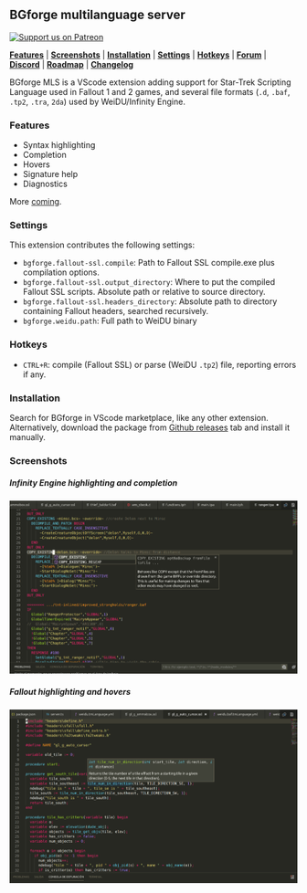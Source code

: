 ## BGforge multilanguage server
<a href="https://www.patreon.com/BGforge"><img src="https://c5.patreon.com/external/logo/become_a_patron_button.png" width="100" alt="Support us on Patreon"></a>

[__Features__](#features)
 | [__Screenshots__](#screenshots)
 | [__Installation__](#installation)
 | [__Settings__](#settings)
 | [__Hotkeys__](#hotkeys)
 | [__Forum__](https://forums.bgforge.net/viewforum.php?f=35)
 | [__Discord__](https://discord.gg/4Yqfggm)
 | [__Roadmap__](https://forums.bgforge.net/viewtopic.php?f=35&t=174&p=506)
 | [__Changelog__](CHANGELOG.md)

BGforge MLS is a VScode extension adding support for Star-Trek Scripting Language used in Fallout 1 and 2 games, and several file formats (`.d`, `.baf`, `.tp2`, `.tra`, `2da`) used by WeiDU/Infinity Engine.

### Features
* Syntax highlighting
* Completion
* Hovers
* Signature help
* Diagnostics

More [coming](https://forums.bgforge.net/viewtopic.php?f=35&t=174&p=506).

### Settings

This extension contributes the following settings:

* `bgforge.fallout-ssl.compile`: Path to Fallout SSL compile.exe plus compilation options.
* `bgforge.fallout-ssl.output_directory`: Where to put the compiled Fallout SSL scripts. Absolute path or relative to source directory.
* `bgforge.fallout-ssl.headers_directory`: Absolute path to directory containing Fallout headers, searched recursively.
* `bgforge.weidu.path`: Full path to WeiDU binary

### Hotkeys
* `CTRL+R`: compile (Fallout SSL) or parse (WeiDU `.tp2`) file, reporting errors if any.

### Installation
Search for BGforge in VScode marketplace, like any other extension. Alternatively, download the package from [Github releases](https://github.com/BGforgeNet/vscode-bgforge-mls/releases) tab and install it manually.

### Screenshots
##### Infinity Engine highlighting and completion

![infinity highlighting and completion example](resources/infinity.png)

##### Fallout highlighting and hovers

![fallout highlighting and hover example](resources/fallout.png)
